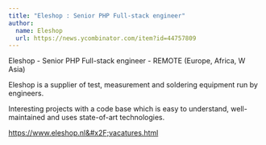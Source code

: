 ```yaml
---
title: "Eleshop : Senior PHP Full-stack engineer"
author:
  name: Eleshop
  url: https://news.ycombinator.com/item?id=44757809
---
```

Eleshop - Senior PHP Full-stack engineer - REMOTE (Europe, Africa, W Asia)

Eleshop is a supplier of test, measurement and soldering equipment run by engineers.

Interesting projects with a code base which is easy to understand, well-maintained and uses state-of-art technologies.

<a href="https:&#x2F;&#x2F;www.eleshop.nl&#x2F;vacatures.html" rel="nofollow">https:&#x2F;&#x2F;www.eleshop.nl&#x2F;vacatures.html</a>
<JobApplication />
